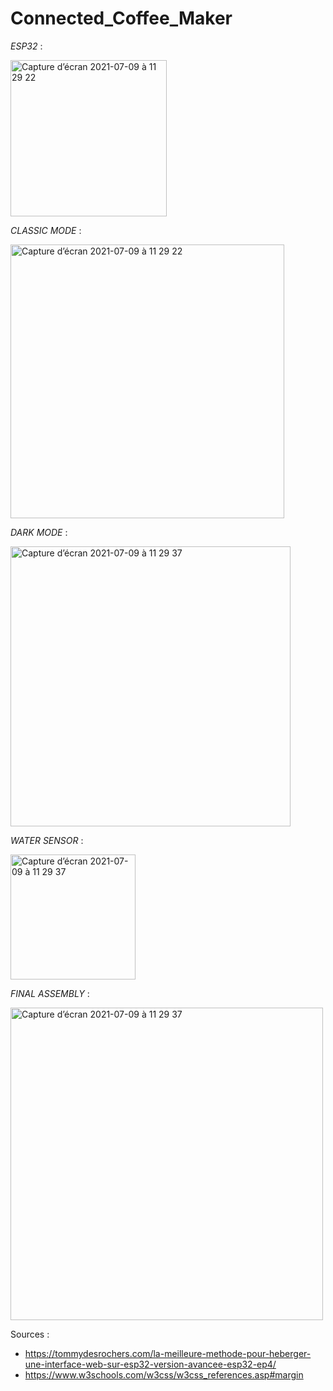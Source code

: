 # Connected_Coffee_Maker

_ESP32_ : 

<img width="250" alt="Capture d’écran 2021-07-09 à 11 29 22" src="https://user-images.githubusercontent.com/54947603/125057311-5ed45280-e0a9-11eb-96a8-4f94c4db7838.png">

_CLASSIC MODE_ :

<img width="438" alt="Capture d’écran 2021-07-09 à 11 29 22" src="https://user-images.githubusercontent.com/54947603/125057017-15840300-e0a9-11eb-9b96-c053dc202b68.png">


_DARK MODE_ :

<img width="448" alt="Capture d’écran 2021-07-09 à 11 29 37" src="https://user-images.githubusercontent.com/54947603/125057031-1a48b700-e0a9-11eb-8252-964dd0e34e9b.png">


_WATER SENSOR_ :

<img width="200" alt="Capture d’écran 2021-07-09 à 11 29 37" src="https://user-images.githubusercontent.com/54947603/125055713-cbe6e880-e0a7-11eb-8ca7-cff19969be24.png">

_FINAL ASSEMBLY_ :

<img width="500" alt="Capture d’écran 2021-07-09 à 11 29 37" src="https://user-images.githubusercontent.com/54947603/125058730-db1b6580-e0aa-11eb-82f5-0ca763584735.png">

Sources : 
  - https://tommydesrochers.com/la-meilleure-methode-pour-heberger-une-interface-web-sur-esp32-version-avancee-esp32-ep4/
  - https://www.w3schools.com/w3css/w3css_references.asp#margin
